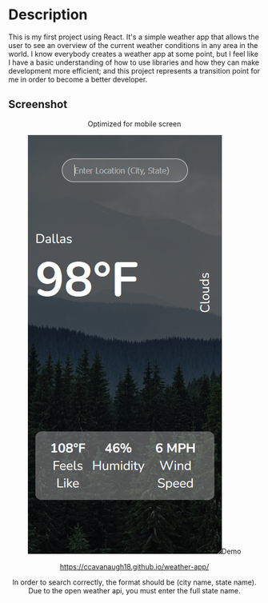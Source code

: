 # Description

This is my first project using React. It's a simple weather app that allows the user to see an 
overview of the current weather conditions in any area in the world. I know everybody creates a weather 
app at some point, but I feel like I have a basic understanding of how to use libraries and how they can 
make development more efficient; and this project represents a transition point for me in order to become 
a better developer.

## Screenshot

<div style="text-align: center;">
	<p>Optimized for mobile screen</p>
	<img src="src/assets/screenshot.jpg" alt="Project Screenshot>
</div>

## Demo

https://ccavanaugh18.github.io/weather-app/

In order to search correctly, the format should be (city name, state name). Due to the open weather api, 
you must enter the full state name.